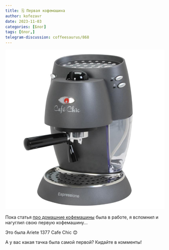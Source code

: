 ```yaml
---
title: 🗒 Первая кофемашина
author: kofezavr
date: 2023-11-03
categories: [Блог]
tags: [блог,]
telegram-discussion: coffeesaurus/868
--- 
```

![Первая кофемашина](/assets/img/posts/23/11/ariete-1377.jpg)

Пока статья [про домашние кофемашины](https://t.me/coffeesaurus/866) была в работе, я вспомнил и нагуглил свою первую кофемашину...

Это была Ariete 1377 Cafe Chic 😊

А у вас какая тачка была самой первой? Кидайте в комменты!